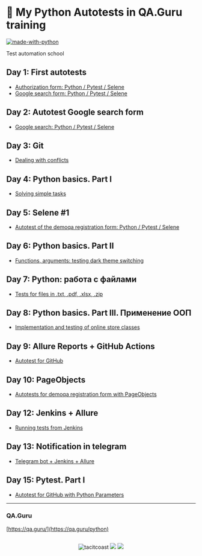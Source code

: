 # 🐼 My Python Autotests in QA.Guru training

[![made-with-python](https://img.shields.io/badge/Made%20with-Python-1f425f.svg)](https://www.python.org/)

Test automation school

## Day 1: First autotests
- [Authorization form: Python / Pytest / Selene](https://github.com/tacitcoast/QA.Guru/tree/main/Authorization_form_trial_session)
- [Google search form: Python / Pytest / Selene](https://github.com/tacitcoast/QA.Guru/tree/main/Google_search_form_trial_session)

## Day 2: Autotest Google search form
- [Google search: Python / Pytest / Selene](https://github.com/tacitcoast/QA-Guru/tree/main/Autotest-Google-search_day_1)

## Day 3: Git
- [Dealing with conflicts](https://github.com/tacitcoast/qa_guru_python_git_hm)

## Day 4: Python basics. Part I
- [Solving simple tasks](https://github.com/tacitcoast/QA-Guru/tree/main/Python_part_1)

## Day 5: Selene #1
- [Autotest of the demoqa registration form: Python / Pytest / Selene](https://github.com/tacitcoast/QA-Guru/tree/main/Autotest_registrations_demoqa)

## Day 6: Python basics. Part II
- [Functions, arguments: testing dark theme switching](https://github.com/tacitcoast/QA-Guru/tree/main/Python_part_2)

## Day 7: Python: работа с файлами
- [Tests for files in .txt, .pdf, .xlsx, .zip](https://github.com/tacitcoast/QA-Guru/tree/main/Python_part_3_files)

## Day 8: Python basics. Part III. Применение ООП
- [Implementation and testing of online store classes](https://github.com/tacitcoast/QA-Guru/tree/main/Python_part_3)

## Day 9: Allure Reports + GitHub Actions
- [Autotest for GitHub](https://github.com/tacitcoast/qaguru_python_hm_9)

## Day 10: PageObjects
- [Autotests for demoqa registration form with PageObjects](https://github.com/tacitcoast/demoqa-registrations-tests)

## Day 12: Jenkins + Allure
- [Running tests from Jenkins](https://github.com/tacitcoast/demoqa-registrations-tests/tree/high-level-step-objects)

## Day 13: Notification in telegram
- [Telegram bot + Jenkins + Allure](https://github.com/tacitcoast/demoqa-registrations-tests/tree/notifications)

## Day 15: Pytest. Part I
- [Autotest for GitHub with Python Parameters]()

---
### QA.Guru
[https://qa.guru/](https://qa.guru/python)

##
<p align="center">
  <img src="https://komarev.com/ghpvc/?username=tacitcoast" alt="tacitcoast" />
    <a href="https://github.com/tacitcoast/"><img src="https://img.shields.io/github/followers/tacitcoast?style=flat-square?color=%234CC61E&label=GitHub%20Followers%20"/></a>
  <a href="https://github.com/tacitcoast/"><img src="https://img.shields.io/github/last-commit/tacitcoast/tacitcoast?style=flat-square?color=red&label=Last%20Updated%20"/></a>
</p>
